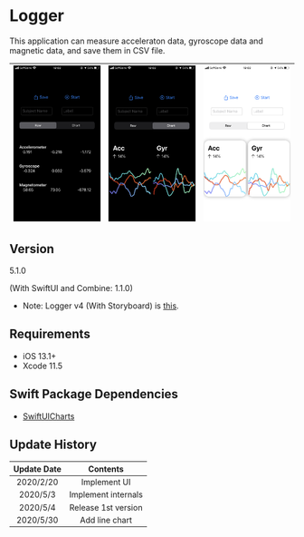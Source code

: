 #  Logger

This application can measure acceleraton data, gyroscope data and magnetic data, and save them in CSV file.


![screen](materials/IMG_3838.PNG) | ![screen_chart](materials/IMG_3837.PNG) | ![screen_chart_light](materials/IMG_3836.PNG)
:-:|:-:|:-:

## Version
5.1.0

(With SwiftUI and Combine: 1.1.0)

- Note: Logger v4 (With Storyboard) is [this](https://github.com/Shakshi3104/LoggerGit).

## Requirements
- iOS 13.1+
- Xcode 11.5

## Swift Package Dependencies
- [SwiftUICharts](https://github.com/AppPear/ChartView)

## Update History

|Update Date|Contents|
|:-------------:|:---------:|
|2020/2/20| Implement UI|
|2020/5/3| Implement internals|
|2020/5/4| Release 1st version|
|2020/5/30| Add line chart|

